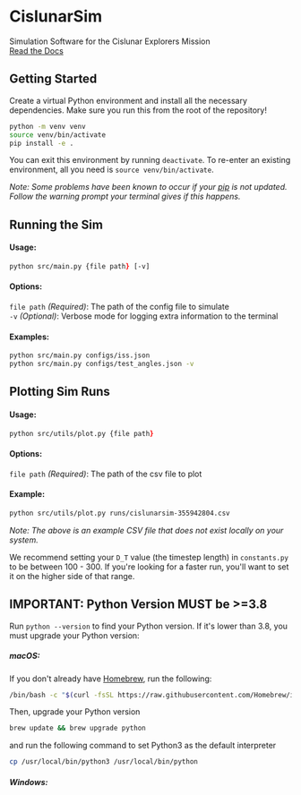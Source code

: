 # CislunarSim

Simulation Software for the Cislunar Explorers Mission  
[Read the Docs](https://cislunarsim.readthedocs.io/en/latest/)

## Getting Started

Create a virtual Python environment and install all the necessary dependencies. Make sure you run this from the root of the repository!

```bash
python -m venv venv
source venv/bin/activate
pip install -e .
```

You can exit this environment by running `deactivate`. To re-enter an existing environment, all you need is `source venv/bin/activate`.  

*Note: Some problems have been known to occur if your [pip](https://pypi.org/project/pip/) is not updated. Follow the warning prompt your terminal gives if this happens.*

## Running the Sim

#### Usage:

```zsh
python src/main.py {file path} [-v]
```

#### Options:  
`file path` *(Required)*: The path of the config file to simulate  
`-v` *(Optional)*: Verbose mode for logging extra information to the terminal

#### Examples:  
```zsh
python src/main.py configs/iss.json 
python src/main.py configs/test_angles.json -v
```

## Plotting Sim Runs

#### Usage:  

```zsh
python src/utils/plot.py {file path}
```

#### Options:  
`file path` *(Required)*: The path of the csv file to plot  

#### Example:  
```zsh
python src/utils/plot.py runs/cislunarsim-355942804.csv
```

*Note: The above is an example CSV file that does not exist locally on your system.*

We recommend setting your `D_T` value (the timestep length) in `constants.py` to be between 100 - 300. If you're looking for a faster run, you'll want to set it on the higher side of that range.

## IMPORTANT: Python Version MUST be >=3.8

Run `python --version` to find your Python version. If it's lower than 3.8, you must upgrade your Python version:

##### macOS:

If you don't already have [Homebrew](https://brew.sh/), run the following:

```zsh
/bin/bash -c "$(curl -fsSL https://raw.githubusercontent.com/Homebrew/install/HEAD/install.sh)"
```

Then, upgrade your Python version

```zsh
brew update && brew upgrade python
```

and run the following command to set Python3 as the default interpreter

```zsh
cp /usr/local/bin/python3 /usr/local/bin/python
```

##### Windows: